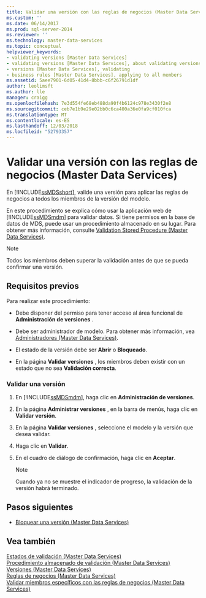 ```yaml
---
title: Validar una versión con las reglas de negocios (Master Data Services) | Microsoft Docs
ms.custom: ''
ms.date: 06/14/2017
ms.prod: sql-server-2014
ms.reviewer: ''
ms.technology: master-data-services
ms.topic: conceptual
helpviewer_keywords:
- validating versions [Master Data Services]
- validating versions [Master Data Services], about validating versions
- versions [Master Data Services], validating
- business rules [Master Data Services], applying to all members
ms.assetid: 5aee7901-6d05-41d4-8bbb-c6f26791d1df
author: leolimsft
ms.author: lle
manager: craigg
ms.openlocfilehash: 7e3d554fe68eb488da90f4b6124c978e3430f2e8
ms.sourcegitcommit: ceb7e1b9e29e02bb0c6ca400a36e0fa9cf010fca
ms.translationtype: MT
ms.contentlocale: es-ES
ms.lasthandoff: 12/03/2018
ms.locfileid: "52793357"
---
```

# <a name="validate-a-version-against-business-rules-master-data-services"></a>Validar una versión con las reglas de negocios (Master Data Services)
  En [!INCLUDE[ssMDSshort](../includes/ssmdsshort-md.md)], valide una versión para aplicar las reglas de negocios a todos los miembros de la versión del modelo.  
  
 En este procedimiento se explica cómo usar la aplicación web de [!INCLUDE[ssMDSmdm](../includes/ssmdsmdm-md.md)] para validar datos. Si tiene permisos en la base de datos de MDS, puede usar un procedimiento almacenado en su lugar. Para obtener más información, consulte [Validation Stored Procedure &#40;Master Data Services&#41;](validation-stored-procedure-master-data-services.md).  
  
> [!NOTE]  
>  Todos los miembros deben superar la validación antes de que se pueda confirmar una versión.  
  
## <a name="prerequisites"></a>Requisitos previos  
 Para realizar este procedimiento:  
  
-   Debe disponer del permiso para tener acceso al área funcional de **Administración de versiones** .  
  
-   Debe ser administrador de modelo. Para obtener más información, vea [Administradores &#40;Master Data Services&#41;](../../2014/master-data-services/administrators-master-data-services.md).  
  
-   El estado de la versión debe ser **Abrir** o **Bloqueado**.  
  
-   En la página **Validar versiones** , los miembros deben existir con un estado que no sea **Validación correcta**.  
  
### <a name="to-validate-a-version"></a>Validar una versión  
  
1.  En [!INCLUDE[ssMDSmdm](../includes/ssmdsmdm-md.md)], haga clic en **Administración de versiones**.  
  
2.  En la página **Administrar versiones** , en la barra de menús, haga clic en **Validar versión**.  
  
3.  En la página **Validar versiones** , seleccione el modelo y la versión que desea validar.  
  
4.  Haga clic en **Validar**.  
  
5.  En el cuadro de diálogo de confirmación, haga clic en **Aceptar**.  
  
    > [!NOTE]  
    >  Cuando ya no se muestre el indicador de progreso, la validación de la versión habrá terminado.  
  
## <a name="next-steps"></a>Pasos siguientes  
  
-   [Bloquear una versión &#40;Master Data Services&#41;](../../2014/master-data-services/lock-a-version-master-data-services.md)  
  
## <a name="see-also"></a>Vea también  
 [Estados de validación &#40;Master Data Services&#41;](../../2014/master-data-services/validation-statuses-master-data-services.md)   
 [Procedimiento almacenado de validación &#40;Master Data Services&#41;](validation-stored-procedure-master-data-services.md)   
 [Versiones &#40;Master Data Services&#41;](../../2014/master-data-services/versions-master-data-services.md)   
 [Reglas de negocios &#40;Master Data Services&#41;](../../2014/master-data-services/business-rules-master-data-services.md)   
 [Validar miembros específicos con las reglas de negocios &#40;Master Data Services&#41;](../../2014/master-data-services/validate-specific-members-against-business-rules-master-data-services.md)  
  
  
